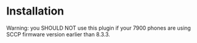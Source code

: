# Installation

Warning: you SHOULD NOT use this plugin if your 7900 phones are using SCCP
firmware version earlier than 8.3.3.

